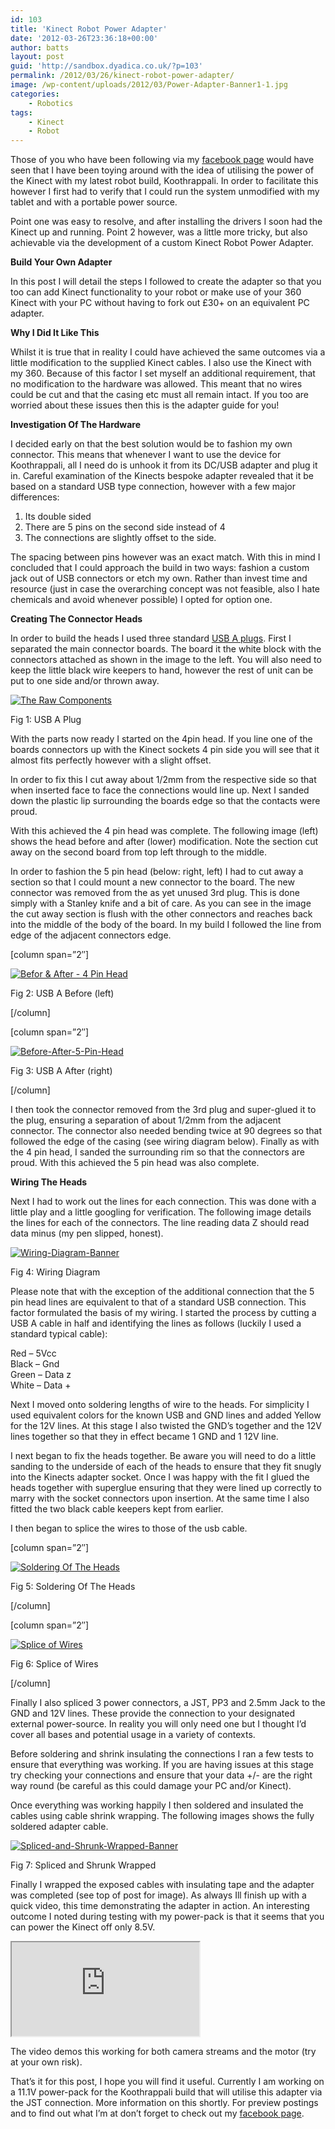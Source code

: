 ```yaml
---
id: 103
title: 'Kinect Robot Power Adapter'
date: '2012-03-26T23:36:18+00:00'
author: batts
layout: post
guid: 'http://sandbox.dyadica.co.uk/?p=103'
permalink: /2012/03/26/kinect-robot-power-adapter/
image: /wp-content/uploads/2012/03/Power-Adapter-Banner1-1.jpg
categories:
    - Robotics
tags:
    - Kinect
    - Robot
---
```


Those of you who have been following via my [facebook page](http://www.facebook.com/ADropInTheDigitalOcean "A Drop in the Digital Ocean on Facebook") would have seen that I have been toying around with the idea of utilising the power of the Kinect with my latest robot build, Koothrappali. In order to facilitate this however I first had to verify that I could run the system unmodified with my tablet and with a portable power source.

Point one was easy to resolve, and after installing the drivers I soon had the Kinect up and running. Point 2 however, was a little more tricky, but also achievable via the development of a custom Kinect Robot Power Adapter.

**Build Your Own Adapter**

In this post I will detail the steps I followed to create the adapter so that you too can add Kinect functionality to your robot or make use of your 360 Kinect with your PC without having to fork out £30+ on an equivalent PC adapter.

**Why I Did It Like This**

Whilst it is true that in reality I could have achieved the same outcomes via a little modification to the supplied Kinect cables. I also use the Kinect with my 360. Because of this factor I set myself an additional requirement, that no modification to the hardware was allowed. This meant that no wires could be cut and that the casing etc must all remain intact. If you too are worried about these issues then this is the adapter guide for you!

**Investigation Of The Hardware**

I decided early on that the best solution would be to fashion my own connector. This means that whenever I want to use the device for Koothrappali, all I need do is unhook it from its DC/USB adapter and plug it in. Careful examination of the Kinects bespoke adapter revealed that it be based on a standard USB type connection, however with a few major differences:

1. <span class="li_color">Its double sided</span>
2. <span class="li_color">There are 5 pins on the second side instead of 4</span>
3. <span class="li_color">The connections are slightly offset to the side.</span>

The spacing between pins however was an exact match. With this in mind I concluded that I could approach the build in two ways: fashion a custom jack out of USB connectors or etch my own. Rather than invest time and resource (just in case the overarching concept was not feasible, also I hate chemicals and avoid whenever possible) I opted for option one.

**Creating The Connector Heads**

In order to build the heads I used three standard [USB A plugs](http://www.maplin.co.uk/usb-2.0-plugs-219686 "USB A Plugs - Maplin.co.uk"). First I separated the main connector boards. The board it the white block with the connectors attached as shown in the image to the left. You will also need to keep the little black wire keepers to hand, however the rest of unit can be put to one side and/or thrown away.

[![](/wp-content/uploads/2012/03/The-Raw-Components-300x225.jpg "The Raw Components")](/wp-content/uploads/2012/03/The-Raw-Components.jpg)

<span class="caption">Fig 1: USB A Plug</span>

With the parts now ready I started on the 4pin head. If you line one of the boards connectors up with the Kinect sockets 4 pin side you will see that it almost fits perfectly however with a slight offset.

In order to fix this I cut away about 1/2mm from the respective side so that when inserted face to face the connections would line up. Next I sanded down the plastic lip surrounding the boards edge so that the contacts were proud.

With this achieved the 4 pin head was complete. The following image (left) shows the head before and after (lower) modification. Note the section cut away on the second board from top left through to the middle.

In order to fashion the 5 pin head (below: right, left) I had to cut away a section so that I could mount a new connector to the board. The new connector was removed from the as yet unused 3rd plug. This is done simply with a Stanley knife and a bit of care. As you can see in the image the cut away section is flush with the other connectors and reaches back into the middle of the body of the board. In my build I followed the line from edge of the adjacent connectors edge.

\[column span=”2″\]

[![](/wp-content/uploads/2012/03/Befor-After-4-Pin-Head-300x225.jpg "Befor & After - 4 Pin Head")](/wp-content/uploads/2012/03/Befor-After-4-Pin-Head.jpg)

<span class="caption">Fig 2: USB A Before (left)</span>

\[/column\]

\[column span=”2″\]

[![](/wp-content/uploads/2012/03/Before-After-5-Pin-Head1-300x225.jpg "Before-After-5-Pin-Head")](/wp-content/uploads/2012/03/Before-After-5-Pin-Head1.jpg)

<span class="caption">Fig 3: USB A After (right)</span>

\[/column\]

I then took the connector removed from the 3rd plug and super-glued it to the plug, ensuring a separation of about 1/2mm from the adjacent connector. The connector also needed bending twice at 90 degrees so that followed the edge of the casing (see wiring diagram below). Finally as with the 4 pin head, I sanded the surrounding rim so that the connectors are proud. With this achieved the 5 pin head was also complete.

**Wiring The Heads**

Next I had to work out the lines for each connection. This was done with a little play and a little googling for verification. The following image details the lines for each of the connectors. The line reading data Z should read data minus (my pen slipped, honest).

[![](/wp-content/uploads/2012/03/Wiring-Diagram-Banner.jpg "Wiring-Diagram-Banner")](/wp-content/uploads/2012/03/Wiring-Diagram.jpg)

<span class="caption">Fig 4: Wiring Diagram</span>

Please note that with the exception of the additional connection that the 5 pin head lines are equivalent to that of a standard USB connection. This factor formulated the basis of my wiring. I started the process by cutting a USB A cable in half and identifying the lines as follows (luckily I used a standard typical cable):

Red – 5Vcc  
Black – Gnd  
Green – Data z  
White – Data +

Next I moved onto soldering lengths of wire to the heads. For simplicity I used equivalent colors for the known USB and GND lines and added Yellow for the 12V lines. At this stage I also twisted the GND’s together and the 12V lines together so that they in effect became 1 GND and 1 12V line.

I next began to fix the heads together. Be aware you will need to do a little sanding to the underside of each of the heads to ensure that they fit snugly into the Kinects adapter socket. Once I was happy with the fit I glued the heads together with superglue ensuring that they were lined up correctly to marry with the socket connectors upon insertion. At the same time I also fitted the two black cable keepers kept from earlier.

I then began to splice the wires to those of the usb cable.

\[column span=”2″\]

[![](/wp-content/uploads/2012/03/Soldering-Of-The-Heads-300x225.jpg "Soldering Of The Heads")](/wp-content/uploads/2012/03/Soldering-Of-The-Heads.jpg)

<span class="caption">Fig 5: Soldering Of The Heads</span>

\[/column\]

\[column span=”2″\]

[![](/wp-content/uploads/2012/03/Splice-of-Wires-300x225.jpg "Splice of Wires")](/wp-content/uploads/2012/03/Splice-of-Wires.jpg)

<span class="caption">Fig 6: Splice of Wires</span>

\[/column\]

Finally I also spliced 3 power connectors, a JST, PP3 and 2.5mm Jack to the GND and 12V lines. These provide the connection to your designated external power-source. In reality you will only need one but I thought I’d cover all bases and potential usage in a variety of contexts.

Before soldering and shrink insulating the connections I ran a few tests to ensure that everything was working. If you are having issues at this stage try checking your connections and ensure that your data +/- are the right way round (be careful as this could damage your PC and/or Kinect).

Once everything was working happily I then soldered and insulated the cables using cable shrink wrapping. The following images shows the fully soldered adapter cable.

[![](/wp-content/uploads/2012/03/Spliced-and-Shrunk-Wrapped-Banner.jpg "Spliced-and-Shrunk-Wrapped-Banner")](/wp-content/uploads/2012/03/Spliced-and-Shrunk-Wrapped.jpg)

<span class="caption">Fig 7: Spliced and Shrunk Wrapped</span>

Finally I wrapped the exposed cables with insulating tape and the adapter was completed (see top of post for image). As always Ill finish up with a quick video, this time demonstrating the adapter in action. An interesting outcome I noted during testing with my power-pack is that it seems that you can power the Kinect off only 8.5V.

<iframe class="youtube" src="http://www.youtube.com/embed/e_y4DoB8pcg"></iframe>

The video demos this working for both camera streams and the motor (try at your own risk).

That’s it for this post, I hope you will find it useful. Currently I am working on a 11.1V power-pack for the Koothrappali build that will utilise this adapter via the JST connection. More information on this shortly. For preview postings and to find out what I’m at don’t forget to check out my [facebook page](http://www.facebook.com/ADropInTheDigitalOcean "A Drop in the Digital Ocean on Facebook").